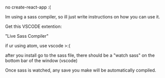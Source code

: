 no create-react-app :(
    
Im using a sass compiler, so ill just write instructions on how you can use it.

Get this VSCODE extention:

"Live Sass Compiler"

if ur using atom, use vscode >:(
    

after you install go to the sass file, there should be a "watch sass" on the bottom bar of the window (vscode)


Once sass is watched, any save you make will be automatically compiled.